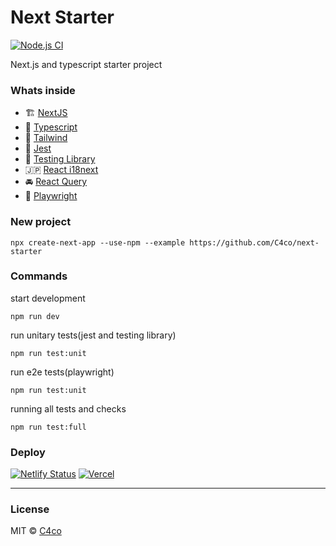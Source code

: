 # Next Starter

[![Node.js CI](https://github.com/C4co/next-starter/actions/workflows/node.js.yml/badge.svg)](https://github.com/C4co/next-starter/actions/workflows/node.js.yml)

Next.js and typescript starter project

### Whats inside

- 🏗 [NextJS](https://nextjs.org/)
- 🍎 [Typescript](https://www.typescriptlang.org/)
- 💅 [Tailwind](https://tailwindcss.com/)
- 🤡 [Jest](https://jestjs.io/)
- 👀 [Testing Library](https://testing-library.com/)
- 🇯🇵 [React i18next](https://react.i18next.com/)
- 🚘 [React Query](https://react-query-v3.tanstack.com/)
- 🎃 [Playwright](https://playwright.dev/)

### New project

```
npx create-next-app --use-npm --example https://github.com/C4co/next-starter
```

### Commands

start development

```
npm run dev
```

run unitary tests(jest and testing library)

```
npm run test:unit
```

run e2e tests(playwright)

```
npm run test:unit
```

running all tests and checks

```
npm run test:full
```

### Deploy

[![Netlify Status](https://api.netlify.com/api/v1/badges/6172a35e-bbcf-4822-922d-4756f0c99d81/deploy-status)](https://app.netlify.com/sites/next-starter-project/deploys)
[![Vercel](https://therealsujitk-vercel-badge.vercel.app/?app=next-starter-rho-nine)](https://next-starter-rho-nine.vercel.app/)

---

### License

MIT © [C4co](https://github.com/C4co)
